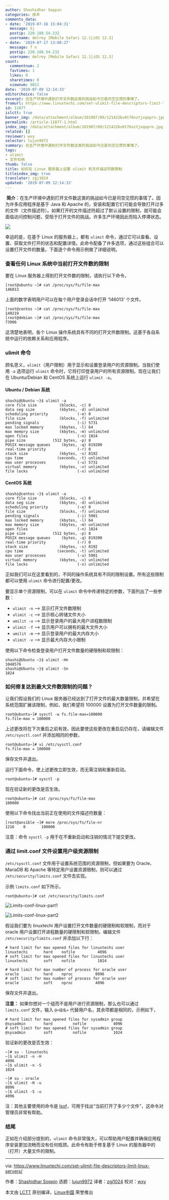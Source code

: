 ```yaml
---
author: Shashidhar Soppin
categories: 技术
comments_data:
- date: '2019-07-16 15:04:31'
  message: Sj
  postip: 220.188.54.232
  username: delrey [Mobile Safari 12.1|iOS 12.3]
- date: '2019-07-17 13:08:27'
  message: f n
  postip: 220.188.54.232
  username: delrey [Mobile Safari 12.1|iOS 12.3]
count:
  commentnum: 2
  favtimes: 1
  likes: 0
  sharetimes: 0
  viewnum: 9812
date: '2019-07-09 12:14:33'
editorchoice: false
excerpt: 在生产环境中遇到打开文件数这类的挑战如今已是司空见惯的事情了。
fromurl: https://www.linuxtechi.com/set-ulimit-file-descriptors-limit-linux-servers/
id: 11077
islctt: true
banner_img: /data/attachment/album/201907/09/121422bv6t76nztjxqoprn.jpg
permalink: /article-11077-1.html
index_img: /data/attachment/album/201907/09/121422bv6t76nztjxqoprn.jpg.thumb.jpg
related: []
reviewer: wxy
selector: lujun9972
summary: 在生产环境中遇到打开文件数这类的挑战如今已是司空见惯的事情了。
tags:
- ulimit
- 文件句柄
thumb: false
title: 如何在 Linux 服务器上设置 ulimit 和文件描述符数限制
titleindex_img: true
translator: zgj1024
updated: '2019-07-09 12:14:33'
---
```


 **简介**：在生产环境中遇到打开文件数这类的挑战如今已是司空见惯的事情了。因为许多应用程序是基于 Java 和 Apache 的，安装和配置它们可能会导致打开过多的文件（文件描述符）。如果打开的文件描述符超过了默认设置的限制，就可能会面临访问控制问题，受阻于打开文件的挑战。许多生产环境因此而陷入停滞状态。


![](/data/attachment/album/201907/09/121422bv6t76nztjxqoprn.jpg)


幸运的是，在基于 Linux 的服务器上，都有 `ulimit` 命令，通过它可以查看、设置、获取文件打开的状态和配置详情。此命令配备了许多选项，通过这些组合可以设置打开文件的数量。下面逐个命令用示例做了详细说明。


### 查看任何 Linux 系统中当前打开文件数的限制


要在 Linux 服务器上得到打开文件数的限制，请执行以下命令，



```
[root@ubuntu ~]# cat /proc/sys/fs/file-max
146013
```

上面的数字表明用户可以在每个用户登录会话中打开 ‘146013’ 个文件。



```
[root@centos ~]# cat /proc/sys/fs/file-max
149219
[root@debian ~]# cat /proc/sys/fs/file-max
73906
```

这清楚地表明，各个 Linux 操作系统具有不同的打开文件数限制。这基于各自系统中运行的依赖关系和应用程序。


### ulimit 命令


顾名思义，`ulimit`（用户限制）用于显示和设置登录用户的资源限制。当我们使用 `-a` 选项运行 `ulimit` 命令时，它将打印登录用户的所有资源限制。现在让我们在 Ubuntu/Debian 和 CentOS 系统上运行 `ulimit -a`，


#### Ubuntu / Debian 系统



```
shashi@Ubuntu ~}$ ulimit -a
core file size          (blocks, -c) 0
data seg size           (kbytes, -d) unlimited
scheduling priority             (-e) 0
file size               (blocks, -f) unlimited
pending signals                 (-i) 5731
max locked memory       (kbytes, -l) 64
max memory size         (kbytes, -m) unlimited
open files                      (-n) 1024      
pipe size            (512 bytes, -p) 8
POSIX message queues     (bytes, -q) 819200
real-time priority              (-r) 0
stack size              (kbytes, -s) 8192
cpu time               (seconds, -t) unlimited
max user processes              (-u) 5731
virtual memory          (kbytes, -v) unlimited
file locks                      (-x) unlimited
```

#### CentOS 系统



```
shashi@centos ~}$ ulimit -a
core file size          (blocks, -c) 0
data seg size           (kbytes, -d) unlimited
scheduling priority             (-e) 0
file size               (blocks, -f) unlimited
pending signals                 (-i) 5901
max locked memory       (kbytes, -l) 64
max memory size         (kbytes, -m) unlimited
open files                      (-n) 1024
pipe size            (512 bytes, -p) 8
POSIX message queues     (bytes, -q) 819200
real-time priority              (-r) 0
stack size              (kbytes, -s) 8192
cpu time               (seconds, -t) unlimited
max user processes              (-u) 5901
virtual memory          (kbytes, -v) unlimited
file locks                      (-x) unlimited
```

正如我们可以在这里看到的，不同的操作系统具有不同的限制设置。所有这些限制都可以使用 `ulimit` 命令进行配置/更改。


要显示单个资源限制，可以在 `ulimit` 命令中传递特定的参数，下面列出了一些参数：


* `ulimit -n` –> 显示打开文件数限制
* `ulimit -c` –> 显示核心转储文件大小
* `umilit -u` –> 显示登录用户的最大用户进程数限制
* `ulimit -f` –> 显示用户可以拥有的最大文件大小
* `umilit -m` –> 显示登录用户的最大内存大小
* `ulimit -v` –> 显示最大内存大小限制


使用以下命令检查登录用户打开文件数量的硬限制和软限制：



```
shashi@Ubuntu ~}$ ulimit -Hn
1048576
shashi@Ubuntu ~}$ ulimit -Sn
1024
```

### 如何修复达到最大文件数限制的问题？


让我们假设我们的 Linux 服务器已经达到了打开文件的最大数量限制，并希望在系统范围扩展该限制，例如，我们希望将 100000 设置为打开文件数量的限制。



```
root@ubuntu~]# sysctl -w fs.file-max=100000
fs.file-max = 100000
```

上述更改将在下次重启之前有效，因此要使这些更改在重启后仍存在，请编辑文件 `/etc/sysctl.conf` 并添加相同的参数，



```
root@ubuntu~]# vi /etc/sysctl.conf
fs.file-max = 100000
```

保存文件并退出。


运行下面命令，使上述更改立即生效，而无需注销和重新启动。



```
root@ubuntu~]# sysctl -p
```

现在验证新的更改是否生效。



```
root@ubuntu~]# cat /proc/sys/fs/file-max
100000
```

使用以下命令找出当前正在使用的文件描述符数量：



```
[root@ansible ~]# more /proc/sys/fs/file-nr
1216    0       100000
```

注意：命令 `sysctl -p` 用于在不重新启动和注销的情况下提交更改。


### 通过 limit.conf 文件设置用户级资源限制


`/etc/sysctl.conf` 文件用于设置系统范围的资源限制，但如果要为 Oracle、MariaDB 和 Apache 等特定用户设置资源限制，则可以通过 `/etc/security/limits.conf` 文件去实现。


示例 `limits.conf` 如下所示，



```
root@ubuntu~]# cat /etc/security/limits.conf
```

![Limits-conf-linux-part1](/data/attachment/album/201907/09/121436ghw4hqgdlgbdqqdn.jpg)


![Limits-conf-linux-part2](/data/attachment/album/201907/09/121436qkczc2cx2gd2sqc4.jpg)


假设我们要为 linuxtechi 用户设置打开文件数量的硬限制和软限制，而对于 oracle 用户设置打开进程数量的硬限制和软限制，编辑文件 `/etc/security/limits.conf` 并添加以下行：



```
# hard limit for max opened files for linuxtechi user
linuxtechi       hard    nofile          4096
# soft limit for max opened files for linuxtechi user
linuxtechi       soft    nofile          1024

# hard limit for max number of process for oracle user
oracle           hard    nproc          8096
# soft limit for max number of process for oracle user
oracle           soft    nproc          4096
```

保存文件并退出。


**注意：** 如果你想对一个组而不是用户进行资源限制，那么也可以通过 `limits.conf` 文件，输入 `@<组名>` 代替用户名，其余项都是相同的，示例如下，



```
# hard limit for max opened files for sysadmin group
@sysadmin        hard         nofile            4096 
# soft limit for max opened files for sysadmin group
@sysadmin        soft         nofile            1024
```

验证新的更改是否生效：



```
~]# su - linuxtechi
~]$ ulimit -n -H
4096
~]$ ulimit -n -S
1024

~]# su - oracle
~]$ ulimit -H -u
8096
~]$ ulimit -S -u
4096
```

注：其他主要使用的命令是 [lsof](https://www.linuxtechi.com/lsof-command-examples-linux-geeks/)，可用于找出“当前打开了多少个文件”，这命令对管理员非常有帮助。


### 结尾


正如在介绍部分提到的，`ulimit` 命令非常强大，可以帮助用户配置并确保应用程序安装更加流畅而没有任何瓶颈。此命令有助于修复基于 Linux 的服务器中的（打开）大量文件的限制。




---


via: <https://www.linuxtechi.com/set-ulimit-file-descriptors-limit-linux-servers/>


作者：[Shashidhar Soppin](https://www.linuxtechi.com/author/shashidhar/) 选题：[lujun9972](https://github.com/lujun9972) 译者：[zgj1024](https://github.com/zgj1024) 校对：[wxy](https://github.com/wxy)


本文由 [LCTT](https://github.com/LCTT/TranslateProject) 原创编译，[Linux中国](https://linux.cn/) 荣誉推出